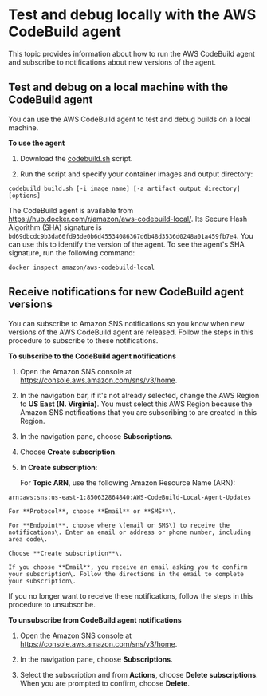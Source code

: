 # Test and debug locally with the AWS CodeBuild agent<a name="use-codebuild-agent"></a>

 This topic provides information about how to run the AWS CodeBuild agent and subscribe to notifications about new versions of the agent\. 

## Test and debug on a local machine with the CodeBuild agent<a name="test-and-debug-with-codebuild-agent"></a>

 You can use the AWS CodeBuild agent to test and debug builds on a local machine\. 

**To use the agent**

1.  Download the [codebuild\.sh](https://github.com/aws/aws-codebuild-docker-images/blob/master/local_builds/codebuild_build.sh) script\. 

1.  Run the script and specify your container images and output directory: 

   ```
   codebuild_build.sh [-i image_name] [-a artifact_output_directory] [options]
   ```

 The CodeBuild agent is available from [https://hub\.docker\.com/r/amazon/aws\-codebuild\-local/](https://hub.docker.com/r/amazon/aws-codebuild-local/)\. Its Secure Hash Algorithm \(SHA\) signature is `bd69dbcdc9b3da66fd93de0b6d45534086367d6b48d3536d0248a01a459fb7e4`\. You can use this to identify the version of the agent\. To see the agent's SHA signature, run the following command: 

```
docker inspect amazon/aws-codebuild-local
```

## Receive notifications for new CodeBuild agent versions<a name="receive-codebuild-agent-notifications"></a>

 You can subscribe to Amazon SNS notifications so you know when new versions of the AWS CodeBuild agent are released\. Follow the steps in this procedure to subscribe to these notifications\. 

**To subscribe to the CodeBuild agent notifications**

1.  Open the Amazon SNS console at [https://console\.aws\.amazon\.com/sns/v3/home](https://console.aws.amazon.com/sns/v3/home)\. 

1.  In the navigation bar, if it's not already selected, change the AWS Region to **US East \(N\. Virginia\)**\. You must select this AWS Region because the Amazon SNS notifications that you are subscribing to are created in this Region\. 

1.  In the navigation pane, choose **Subscriptions**\. 

1.  Choose **Create subscription**\. 

1.  In **Create subscription**: 

    For **Topic ARN**, use the following Amazon Resource Name \(ARN\): 

   ```
   arn:aws:sns:us-east-1:850632864840:AWS-CodeBuild-Local-Agent-Updates
   ```

    For **Protocol**, choose **Email** or **SMS**\. 

    For **Endpoint**, choose where \(email or SMS\) to receive the notifications\. Enter an email or address or phone number, including area code\. 

    Choose **Create subscription**\. 

    If you choose **Email**, you receive an email asking you to confirm your subscription\. Follow the directions in the email to complete your subscription\. 

 If you no longer want to receive these notifications, follow the steps in this procedure to unsubscribe\. 

**To unsubscribe from CodeBuild agent notifications**

1.  Open the Amazon SNS console at [https://console\.aws\.amazon\.com/sns/v3/home](https://console.aws.amazon.com/sns/v3/home)\. 

1.  In the navigation pane, choose **Subscriptions**\. 

1.  Select the subscription and from **Actions**, choose **Delete subscriptions**\. When you are prompted to confirm, choose **Delete**\. 